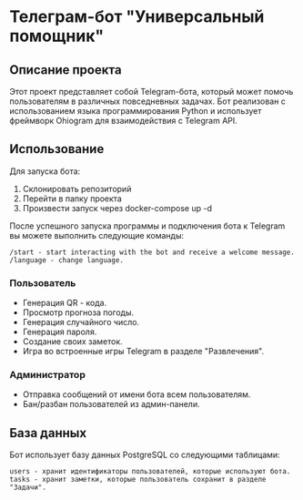 # Телеграм-бот "Универсальный помощник"

## Описание проекта

Этот проект представляет собой Telegram-бота, который может помочь пользователям в различных повседневных задачах.
Бот реализован с использованием языка программирования Python и использует фреймворк Ohiogram для взаимодействия с Telegram API.

## Использование

Для запуска бота:

1. Склонировать репозиторий
2. Перейти в папку проекта
3. Произвести запуск через docker-compose up -d

После успешного запуска программы и подключения бота к Telegram вы можете выполнить следующие команды:

    /start - start interacting with the bot and receive a welcome message.
    /language - change language.

### Пользователь

* Генерация QR - кода.
* Просмотр прогноза погоды.
* Генерация случайного число.
* Генерация пароля.
* Создание своих заметок.
* Игра во встроенные игры Telegram в разделе "Развлечения".

### Администратор

* Отправка сообщений от имени бота всем пользователям.
* Бан/разбан пользователей из админ-панели.

## База данных

Бот использует базу данных PostgreSQL со следующими таблицами:

    users - хранит идентификаторы пользователей, которые используют бота.
    tasks - хранит заметки, которые пользователь сохранит в разделе "Задачи".